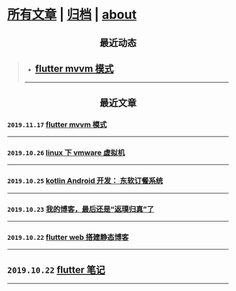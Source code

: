 &nbsp;

# [所有文章](posts.md) | [归档](archive.md) | [about](about.md)


## <center> 最近动态 </center>

> - ## [flutter mvvm 模式](flutter/flutter_mvvm_模式.md)
>  ***

## <center> 最近文章 </center>

### `2019.11.17` [flutter mvvm 模式](flutter/flutter_mvvm_模式.md)
***
### `2019.10.26` [linux 下 vmware 虚拟机](linux/vmware_install.md)
***
### `2019.10.25` [kotlin Android 开发： 东软订餐系统](https://lzyprime.top/DNUIFoodApp/)
***
### `2019.10.23` [我的博客，最后还是“返璞归真”了](posts/我的博客最后还是返璞归真了.md)
***
### `2019.10.22` [flutter web 搭建静态博客](flutter/flutter_web/flutter_web搭建静态博客.md)
***
## `2019.10.22` [flutter 笔记](flutter/flutter.md)
***
